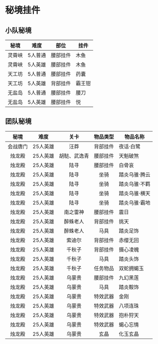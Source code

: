 # 秘境挂件

## 小队秘境

|秘境            |难度    |部位    |挂件            |
|:--------------:|:------:|--------|----------------|
|灵霄峡          |5人普通 |腰部挂件|木鱼            |
|灵霄峡          |5人英雄 |腰部挂件|木鱼            |
|天工坊          |5人普通 |腰部挂件|药囊            |
|天工坊          |5人英雄 |背部挂件|霸王钳          |
|无盐岛          |5人普通 |腰部挂件|腰刀            |
|无盐岛          |5人英雄 |腰部挂件|悦              |

## 团队秘境

|秘境            |难度    |关卡            |物品类型|物品名称        |
|:--------------:|:------:|:--------------:|:------:|----------------|
|会战唐门        |25人英雄|汪莽            |背部挂件|夜话·白鹭       |
|烛龙殿          |25人英雄|胡鞑、武逸青    |腰部挂件|天魁破煞        |
|烛龙殿          |25人英雄|陆寻            |腰部挂件|白骨哀          |
|烛龙殿          |25人英雄|陆寻            |坐骑    |踏炎乌骓·腾云   |
|烛龙殿          |25人英雄|陆寻            |坐骑    |踏炎乌骓·不羁   |
|烛龙殿          |25人英雄|陆寻            |坐骑    |踏炎乌骓·横天   |
|烛龙殿          |25人英雄|陆寻            |坐骑    |踏炎乌骓·霸地   |
|烛龙殿          |25人英雄|南之雷神        |腰部挂件|震日            |
|烛龙殿          |25人英雄|醉蛛老人        |背部挂件|挑天            |
|烛龙殿          |25人英雄|醉蛛老人        |马具    |踏炎足饰        |
|烛龙殿          |25人英雄|索迪尔          |背部挂件|赤缨无回        |
|烛龙殿          |25人英雄|千秋子          |背部挂件|摄心凌魄        |
|烛龙殿          |25人英雄|千秋子          |马具    |踏炎头饰        |
|烛龙殿          |25人英雄|千秋子          |任务物品|双蛇拥蝎玉      |
|烛龙殿          |25人英雄|乌蒙贵          |腰部挂件|九幻黑莲        |
|烛龙殿          |25人英雄|乌蒙贵          |马具    |踏炎鞍饰        |
|烛龙殿          |25人英雄|乌蒙贵          |特效武器|金刚            |
|烛龙殿          |25人英雄|乌蒙贵          |特效武器|八项连珠        |
|烛龙殿          |25人英雄|乌蒙贵          |特效武器|抱朴狩天        |
|烛龙殿          |25人英雄|乌蒙贵          |特效武器|蝎心忘情        |
|烛龙殿          |25人英雄|乌蒙贵          |玄晶    |化玉玄晶        |